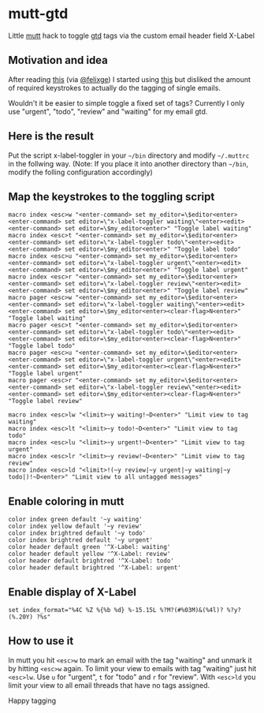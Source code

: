 mutt-gtd
========

Little [mutt](http://www.mutt.org) hack to toggle [gtd](http://de.wikipedia.org/wiki/Getting_Things_Done) tags via the custom email header field X-Label

Motivation and idea
-------------------

After reading [this](http://www.nikilster.com/thoughts/how-to-win-at-email/#sthash.PvTgsQ0I.dpbs) (via [@felixge](https://twitter.com/felixge)) I started using [this](http://blitiri.com.ar/p/other/mutt-labels/) but disliked the amount of required keystrokes to actually do the tagging of single emails.

Wouldn't it be easier to simple toggle a fixed set of tags? Currently I only use "urgent", "todo", "review" and "waiting" for my email gtd.

Here is the result
------------------

Put the script x-label-toggler in your `~/bin` directory and modify `~/.muttrc` in the follwing way. (Note: If you place it into another directory than `~/bin`, modify the folling configuration accordingly)

Map the keystrokes to the toggling script
-----------------------------------------

```
macro index <esc>w "<enter-command> set my_editor=\$editor<enter><enter-command> set editor=\"x-label-toggler waiting\"<enter><edit><enter-command> set editor=\$my_editor<enter>" "Toggle label waiting"
macro index <esc>t "<enter-command> set my_editor=\$editor<enter><enter-command> set editor=\"x-label-toggler todo\"<enter><edit><enter-command> set editor=\$my_editor<enter>" "Toggle label todo"
macro index <esc>u "<enter-command> set my_editor=\$editor<enter><enter-command> set editor=\"x-label-toggler urgent\"<enter><edit><enter-command> set editor=\$my_editor<enter>" "Toggle label urgent"
macro index <esc>r "<enter-command> set my_editor=\$editor<enter><enter-command> set editor=\"x-label-toggler review\"<enter><edit><enter-command> set editor=\$my_editor<enter>" "Toggle label review"
macro pager <esc>w "<enter-command> set my_editor=\$editor<enter><enter-command> set editor=\"x-label-toggler waiting\"<enter><edit><enter-command> set editor=\$my_editor<enter><clear-flag>N<enter>" "Toggle label waiting"
macro pager <esc>t "<enter-command> set my_editor=\$editor<enter><enter-command> set editor=\"x-label-toggler todo\"<enter><edit><enter-command> set editor=\$my_editor<enter><clear-flag>N<enter>" "Toggle label todo"
macro pager <esc>u "<enter-command> set my_editor=\$editor<enter><enter-command> set editor=\"x-label-toggler urgent\"<enter><edit><enter-command> set editor=\$my_editor<enter><clear-flag>N<enter>" "Toggle label urgent"
macro pager <esc>r "<enter-command> set my_editor=\$editor<enter><enter-command> set editor=\"x-label-toggler review\"<enter><edit><enter-command> set editor=\$my_editor<enter><clear-flag>N<enter>" "Toggle label review"

macro index <esc>lw "<limit>~y waiting!~D<enter>" "Limit view to tag waiting"
macro index <esc>lt "<limit>~y todo!~D<enter>" "Limit view to tag todo"
macro index <esc>lu "<limit>~y urgent!~D<enter>" "Limit view to tag urgent"
macro index <esc>lr "<limit>~y review!~D<enter>" "Limit view to tag review"
macro index <esc>ld "<limit>!(~y review|~y urgent|~y waiting|~y todo|)!~D<enter>" "Limit view to all untagged messages"
```

Enable coloring in mutt
-----------------------

```
color index green default '~y waiting'
color index yellow default '~y review'
color index brightred default '~y todo'
color index brightred default '~y urgent'
color header default green '^X-Label: waiting'
color header default yellow '^X-Label: review'
color header default brightred '^X-Label: todo'
color header default brightred '^X-Label: urgent'
```

Enable display of X-Label
-------------------------

```
set index_format="%4C %Z %{%b %d} %-15.15L %?M?(#%03M)&(%4l)? %?y?(%.20Y) ?%s"
```

How to use it
-------------

In mutt you hit `<esc>w` to mark an email with the tag "waiting" and unmark it by hitting `<esc>w` again. To limit your view to emails with tag "waiting" just hit `<esc>lw`. Use `u` for "urgent", `t` for "todo" and `r` for "review". With `<esc>ld` you limit your view to all email threads that have no tags assigned.


Happy tagging
